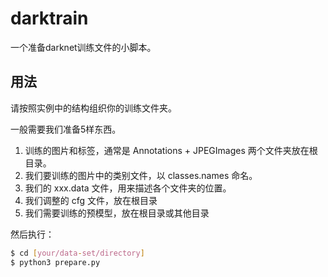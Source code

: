 # darktrain

一个准备darknet训练文件的小脚本。

## 用法

请按照实例中的结构组织你的训练文件夹。

一般需要我们准备5样东西。
1. 训练的图片和标签，通常是 Annotations + JPEGImages 两个文件夹放在根目录。
2. 我们要训练的图片中的类别文件，以 classes.names 命名。
3. 我们的 xxx.data 文件，用来描述各个文件夹的位置。
4. 我们调整的 cfg 文件，放在根目录
5. 我们需要训练的预模型，放在根目录或其他目录

然后执行：

```bash
$ cd [your/data-set/directory]
$ python3 prepare.py
```
